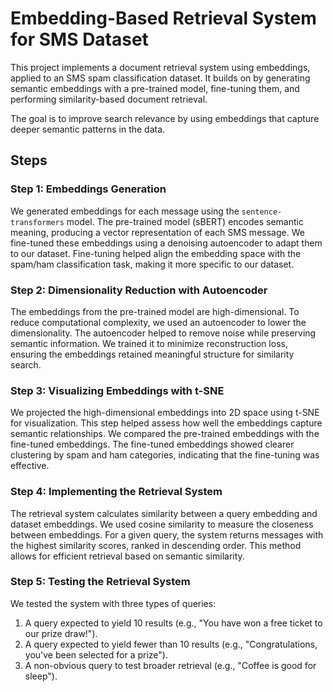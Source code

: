 # Embedding-Based Retrieval System for SMS Dataset

This project implements a document retrieval system using embeddings, applied to an SMS spam classification dataset. It builds on by generating semantic embeddings with a pre-trained model, fine-tuning them, and performing similarity-based document retrieval. 

The goal is to improve search relevance by using embeddings that capture deeper semantic patterns in the data.

## Steps

### Step 1: Embeddings Generation

We generated embeddings for each message using the `sentence-transformers` model. The pre-trained model (sBERT) encodes semantic meaning, producing a vector representation of each SMS message. We fine-tuned these embeddings using a denoising autoencoder to adapt them to our dataset. Fine-tuning helped align the embedding space with the spam/ham classification task, making it more specific to our dataset.

### Step 2: Dimensionality Reduction with Autoencoder

The embeddings from the pre-trained model are high-dimensional. To reduce computational complexity, we used an autoencoder to lower the dimensionality. The autoencoder helped to remove noise while preserving semantic information. We trained it to minimize reconstruction loss, ensuring the embeddings retained meaningful structure for similarity search.

### Step 3: Visualizing Embeddings with t-SNE

We projected the high-dimensional embeddings into 2D space using t-SNE for visualization. This step helped assess how well the embeddings capture semantic relationships. We compared the pre-trained embeddings with the fine-tuned embeddings. The fine-tuned embeddings showed clearer clustering by spam and ham categories, indicating that the fine-tuning was effective.

### Step 4: Implementing the Retrieval System

The retrieval system calculates similarity between a query embedding and dataset embeddings. We used cosine similarity to measure the closeness between embeddings. For a given query, the system returns messages with the highest similarity scores, ranked in descending order. This method allows for efficient retrieval based on semantic similarity.

### Step 5: Testing the Retrieval System

We tested the system with three types of queries:
1. A query expected to yield 10 results (e.g., "You have won a free ticket to our prize draw!").
2. A query expected to yield fewer than 10 results (e.g., "Congratulations, you've been selected for a prize").
3. A non-obvious query to test broader retrieval (e.g., "Coffee is good for sleep").
